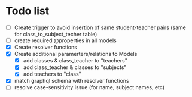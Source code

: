# Todo list

- [ ] Create trigger to avoid insertion of same student-teacher pairs (same for class_to_subject_techer table)
- [ ] create required @properties in all models
- [x] Create resolver functions
- [x] Create additional paramerters/relations to Models
  - [x] add classes & class_teacher to "teachers"
  - [x] add class_teacher & classes to "subjects"
  - [x] add teachers to "class"
- [x] match graphql schema with resolver functions
- [ ] resolve case-sensitivity issue (for name, subject names, etc)
